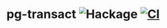 # pg-transact ![Hackage][shield] [![CI](https://github.com/jfischoff/pg-transact/actions/workflows/ci.yml/badge.svg)](https://github.com/jfischoff/pg-transact/actions/workflows/ci.yml)

[shield]: https://img.shields.io/hackage/v/pg-transact
